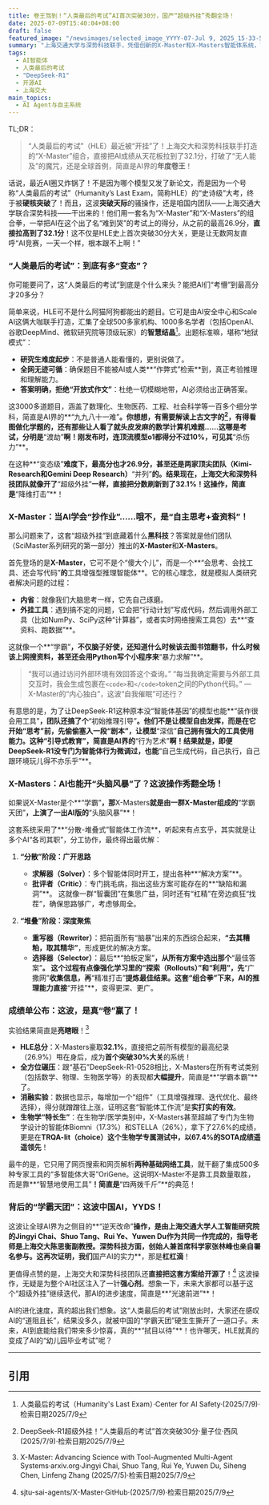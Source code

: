 ```yaml
---
title: 卷王驾到！“人类最后的考试”AI首次突破30分，国产“超级外挂”秀翻全场！
date: 2025-07-09T15:40:04+08:00
draft: false
featured_image: "/newsimages/selected_image_YYYY-07-Jul 9, 2025_15-33-54-667.jpg"
summary: "上海交通大学与深势科技联手，凭借创新的X-Master和X-Masters智能体系统，首次在“人类最后的考试”（HLE）中将AI得分突破30分，达到32.1分，刷新了全球纪录。这项开源技术通过模拟人类思考和工具使用，显著提升了AI在复杂科学问题上的推理能力，展现了国产AI的强劲实力。"
tags: 
  - AI智能体
  - 人类最后的考试
  - "DeepSeek-R1"
  - 开源AI
  - 上海交大
main_topics: 
  - AI Agent与自主系统
---
```


TL;DR： 
>“人类最后的考试”（HLE）最近被“开挂”了！上海交大和深势科技联手打造的“X-Master”组合，直接把AI成绩从天花板拉到了32.1分，打破了“无人能及”的魔咒，还是全球首例，简直是AI界的**年度卷王**！

话说，最近AI圈又炸锅了！不是因为哪个模型又发了新论文，而是因为一个号称“人类最后的考试”（Humanity’s Last Exam，简称HLE）的“史诗级”大考，终于被**硬核突破**了！而且，这波**突破天际**的骚操作，还是咱国内团队——上海交通大学联合深势科技——干出来的！他们用一套名为“X-Master”和“X-Masters”的组合拳，一举把AI在这个出了名“难到哭”的考试上的得分，从之前的最高26.9分，**直接拉高到了32.1分**！这不仅是HLE史上首次突破30分大关，更是让无数网友直呼“AI竞赛，一天一个样，根本跟不上啊！”

### “人类最后的考试”：到底有多“变态”？

你可能要问了，这“人类最后的考试”到底是个什么来头？能把AI们“考懵”到最高分才20多分？

简单来说，HLE可不是什么阿猫阿狗都能出的题目。它可是由AI安全中心和Scale AI这俩大咖联手打造，汇集了全球500多家机构、1000多名学者（包括OpenAI、谷歌DeepMind、微软研究院等顶级玩家）的**智慧结晶**[^1]。出题标准嘛，堪称“地狱模式”：

*   **研究生难度起步**：不是普通人能看懂的，更别说做了。
*   **全网无迹可循**：确保题目不能被AI或人类**“作弊式”检索**到，真正考验推理和理解能力。
*   **答案明确，拒绝“开放式作文”**：杜绝一切模糊地带，AI必须给出正确答案。

这3000多道题目，涵盖了数理化、生物医药、工程、社会科学等一百多个细分学科，简直是AI界的**“九九八十一难”**。你想想，有需要解读上古文字的[^2]，有得看图做化学题的，还有那些让人看了就头皮发麻的数学计算机难题……这哪是考试，分明是**“渡劫”**啊！刚发布时，连顶流模型o1都得分不过10%，可见其**“杀伤力”**。

在这种**“变态级”**难度下，最高分也才26.9分，甚至还是两家顶尖团队（Kimi-Research和Gemini Deep Research）**“并列”**的。结果现在，上海交大和深势科技团队就像开了**“超级外挂”**一样，直接把分数刷新到了32.1%！这操作，简直是**“降维打击”**！

### X-Master：当AI学会“抄作业”……哦不，是“自主思考+查资料”！

那么问题来了，这套“超级外挂”到底藏着什么**黑科技**？答案就是他们团队（SciMaster系列研究的第一部分）推出的**X-Master**和**X-Masters**。

首先登场的是**X-Master**，它可不是个“傻大个儿”，而是一个**“会思考、会找工具、还会写代码”**的**工具增强型推理智能体**。它的核心理念，就是模拟人类研究者解决问题的过程：

*   **内省**：就像我们大脑思考一样，它先自己琢磨。
*   **外挂工具**：遇到搞不定的问题，它会把“行动计划”写成代码，然后调用外部工具（比如NumPy、SciPy这种“计算器”，或者实时网络搜索工具包）去**“查资料、跑数据”**。

这就像一个**“学霸”**，不仅脑子好使，还知道什么时候该去图书馆翻书，什么时候该上网搜资料，甚至还会用Python写个小程序来**“暴力求解”**。

> “我可以通过访问外部环境有效回答这个查询。”
> “每当我确定需要与外部工具交互时，我会生成包裹在`<code>`和`</code>`token之间的Python代码。”
> — X-Master的“内心独白”，这波“自我催眠”可还行？

有意思的是，为了让DeepSeek-R1这种原本没“智能体基因”的模型也能**“装作很会用工具”**，团队还搞了个**“初始推理引导”**。他们不是让模型自由发挥，而是在它开始“思考”前，先偷偷塞入一段“剧本”，让模型**“深信”**自己拥有强大的工具使用能力。这种“引导式教育”，简直是AI界的**“行为艺术”**啊！结果就是，即便DeepSeek-R1没专门为智能体行为微调过，也能**“自己生成代码，自己执行，自己跟环境玩儿得不亦乐乎”**。

### X-Masters：AI也能开“头脑风暴”了？这波操作秀翻全场！

如果说X-Master是个**“学霸”**，那**X-Masters**就是由一群X-Master组成的**“学霸天团”**，上演了一出AI版的**“头脑风暴”**！

这套系统采用了**“分散-堆叠式”智能体工作流**，听起来有点玄乎，其实就是让多个AI“各司其职”，分工协作，最终得出最优解：

1.  **“分散”阶段：广开思路**
    *   **求解器（Solver）**：多个智能体同时开工，提出各种**“解决方案”**。
    *   **批评者（Critic）**：专门挑毛病，指出这些方案可能存在的**“缺陷和漏洞”**。
    这就像一群“智囊团”在集思广益，同时还有“杠精”在旁边疯狂“找茬”，确保思路够广，考虑够周全。

2.  **“堆叠”阶段：深度聚焦**
    *   **重写器（Rewriter）**：把前面所有“脑暴”出来的东西综合起来，**“去其糟粕，取其精华”**，形成更优的解决方案。
    *   **选择器（Selector）**：最后**“拍板定案”**，从所有方案中选出那个**“最佳答案”**。
    这个过程有点像强化学习里的“探索（Rollouts）”和“利用”，先**“广撒网”**收集信息，再**“精准打击”**提炼最佳结果。这套“组合拳”下来，AI的推理能力直接**“开挂”**，变得更深、更广。

### 成绩单公布：这波，是真“卷”赢了！

实验结果简直是**亮瞎眼**！[^3]

*   **HLE总分**：X-Masters豪取**32.1%**，直接把之前所有模型的最高纪录（26.9%）甩在身后，成为**首个突破30%大关**的系统！
*   **全方位碾压**：跟“基石”DeepSeek-R1-0528相比，X-Masters在所有考试类别（包括数学、物理、生物医学等）的表现都**大幅提升**，简直是**“学霸本霸”**了。
*   **消融实验**：数据也显示，每增加一个“组件”（工具增强推理、迭代优化、最终选择），得分就蹭蹭往上涨，证明这套“智能体工作流”是**实打实的有效**。
*   **生物学“特长生”**：在生物学/医学类别中，X-Masters甚至超越了专门为生物学设计的智能体Biomni（17.3%）和STELLA（26%），拿下了27.6%的成绩，更是在**TRQA-lit（choice）**这个生物学专属测试中，以67.4%的SOTA成绩**遥遥领先**！

最牛的是，它只用了网页搜索和网页解析**两种基础网络工具**，就干翻了集成500多种专家工具的“多智能体大哥”OriGene。这说明X-Master不是靠工具数量取胜，而是靠**“智慧地使用工具”**！简直是**“四两拨千斤”**的典范！

### 背后的“学霸天团”：这波中国AI，YYDS！

这波让全球AI界为之侧目的**“逆天改命”**操作，是由上海交通大学人工智能研究院的Jingyi Chai、Shuo Tang、Rui Ye、Yuwen Du作为共同一作完成的，指导老师是上海交大陈思衡副教授。深势科技方面，创始人兼首席科学家张林峰也亲自署名参与。这再次证明，我们**国产AI的实力**，那是**杠杠滴**！

更值得点赞的是，上海交大和深势科技团队还**直接把这套方案给开源了**！[^4] 这波操作，无疑是为整个AI社区注入了一针**强心剂**。想象一下，未来大家都可以基于这个“超级外挂”继续迭代，那AI的进步速度，简直是**“光速前进”**！

AI的进化速度，真的超出我们想象。这“人类最后的考试”刚放出时，大家还在感叹AI的“道阻且长”，结果没多久，就被中国的“学霸天团”硬生生撕开了一道口子。未来，AI到底能给我们带来多少惊喜，真的**“拭目以待”**！也许哪天，HLE就真的变成了AI的“幼儿园毕业考试”呢？

---
## 引用
[^1]: 人类最后的考试（Humanity's Last Exam）·Center for AI Safety·(2025/7/9)·检索日期2025/7/9
[^2]: DeepSeek-R1超级外挂！“人类最后的考试”首次突破30分·量子位·西风 (2025/7/9)·检索日期2025/7/9
[^3]: X-Master: Advancing Science with Tool-Augmented Multi-Agent Systems·arxiv.org·Jingyi Chai, Shuo Tang, Rui Ye, Yuwen Du, Siheng Chen, Linfeng Zhang (2025/7/5)·检索日期2025/7/9
[^4]: sjtu-sai-agents/X-Master·GitHub·(2025/7/9)·检索日期2025/7/9
